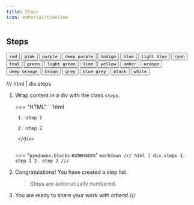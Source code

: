 ```yaml
---
title: Steps
icon: material/timeline
---
```


## Steps
<style>
.md-typeset .mdx-switch button>code {
    background-color: var(--md-primary-fg-color);
    color: var(--md-primary-bg-color);
    display: block;
}
.md-typeset .mdx-switch button:focus, .md-typeset .mdx-switch button:hover {
    opacity: .75;
}
.md-typeset .mdx-switch button {
    cursor: pointer;
    transition: opacity .25s;
}
</style>
<div class="mdx-switch">
  <button data-md-color-primary="red"><code>red</code></button>
  <button data-md-color-primary="pink"><code>pink</code></button>
  <button data-md-color-primary="purple"><code>purple</code></button>
  <button data-md-color-primary="deep-purple"><code>deep purple</code></button>
  <button data-md-color-primary="indigo"><code>indigo</code></button>
  <button data-md-color-primary="blue"><code>blue</code></button>
  <button data-md-color-primary="light-blue"><code>light blue</code></button>
  <button data-md-color-primary="cyan"><code>cyan</code></button>
  <button data-md-color-primary="teal"><code>teal</code></button>
  <button data-md-color-primary="green"><code>green</code></button>
  <button data-md-color-primary="light-green"><code>light green</code></button>
  <button data-md-color-primary="lime"><code>lime</code></button>
  <button data-md-color-primary="yellow"><code>yellow</code></button>
  <button data-md-color-primary="amber"><code>amber</code></button>
  <button data-md-color-primary="orange"><code>orange</code></button>
  <button data-md-color-primary="deep-orange"><code>deep orange</code></button>
  <button data-md-color-primary="brown"><code>brown</code></button>
  <button data-md-color-primary="grey"><code>grey</code></button>
  <button data-md-color-primary="blue-grey"><code>blue grey</code></button>
  <button data-md-color-primary="black"><code>black</code></button>
  <button data-md-color-primary="white"><code>white</code></button>
</div>

<script>
  var buttons = document.querySelectorAll("button[data-md-color-primary]")
  buttons.forEach(function(button) {
    button.addEventListener("click", function() {
      var attr = this.getAttribute("data-md-color-primary")
      document.body.setAttribute("data-md-color-primary", attr)
      var name = document.querySelector("#__code_1 code span.l")
      name.textContent = attr.replace("-", " ")
    })
  })
</script>


/// html | div.steps
1. Wrap content in a div with the class `steps`.

    === "HTML"
        ```html
        <div class="steps" markdown>

        1. step 1

        2. step 2

        </div>
        ```

    === "`pymdownx.blocks` extension"
        ```markdown
        /// html | div.steps
        1. step 1
        2. step 2
        ///
        ```

2. Congratulations! You have created a step list.

    > Steps are automatically numbered.

3. You are ready to share your work with others!
///
